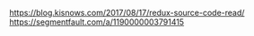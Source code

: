 https://blog.kisnows.com/2017/08/17/redux-source-code-read/
https://segmentfault.com/a/1190000003791415
